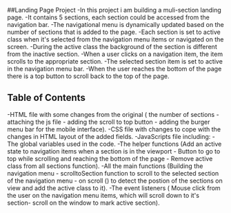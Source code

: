 ##Landing Page Project
	-In this project i am building a muli-section landing page.
	-It contains 5 sections, each section could be accessed from the navigation bar.
  -The navigational menu is dynamically updated based on the number of sections that is added to the page.
	-Each section is set to active class when it's selected from the navigation menu items or navigated on the screen.
  -During the active class the background of the section is different from the inactive section.
	-When a user clicks on a navigation item, the item scrolls to the appropriate section.
  -The selected section item is set to active in the navigation menu bar.
  -When the user reaches the bottom of the page there is a top button to scroll back to the top of the page.
  
  
  

## Table of Contents
  -HTML file with some changes from the original ( the number of sections - attaching the js file - adding the scroll to top button -
  adding the burger menu bar for the mobile interface).
	-CSS file with changes to cope with the changes in HTML layout of the added fields.
	-JavaScripts file including:
   -The global variables used in the code.
   -The helper functions (Add an active state to navigation items when a section is in the viewport - Button to go to top while scrolling and reaching the bottom of 
    the page - Remove active class from all sections function).
   -All the main functions (Building the navigation menu - scrolltoSection function to scroll to the selected section of the navigation menu -
    on scroll () to detect the postion of the sections on view and add the active class to it).
   -The event listeners ( Mouse click from the user on the navigation menu items, which will scroll down to it's section- scroll on the window to mark active section).
